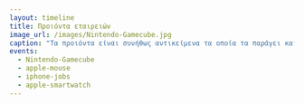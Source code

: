 ```yaml
---
layout: timeline 
title: Προιόντα εταιρειών
image_url: /images/Nintendo-Gamecube.jpg
caption: "Τα προιόντα είναι συνήθως αντικείμενα τα οποία τα παράγει και τα πουλάει μια συγκεκριμένη επιχείρηση προκειμένου να ικανοποίησει τις ανάγκες του καταλωτή καθώς και την οικονομία. "
events:
  - Nintendo-Gamecube
  - apple-mouse
  - iphone-jobs
  - apple-smartwatch
---
```


